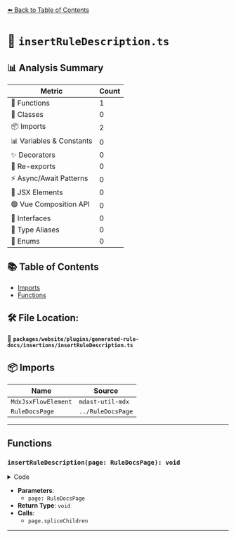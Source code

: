 [⬅️ Back to Table of Contents](../../../../../index.md)

# 📄 `insertRuleDescription.ts`

## 📊 Analysis Summary

| Metric | Count |
|--------|-------|
| 🔧 Functions | 1 |
| 🧱 Classes | 0 |
| 📦 Imports | 2 |
| 📊 Variables & Constants | 0 |
| ✨ Decorators | 0 |
| 🔄 Re-exports | 0 |
| ⚡ Async/Await Patterns | 0 |
| 💠 JSX Elements | 0 |
| 🟢 Vue Composition API | 0 |
| 📐 Interfaces | 0 |
| 📑 Type Aliases | 0 |
| 🎯 Enums | 0 |

## 📚 Table of Contents

- [Imports](#imports)
- [Functions](#functions)

## 🛠️ File Location:
📂 **`packages/website/plugins/generated-rule-docs/insertions/insertRuleDescription.ts`**

## 📦 Imports

| Name | Source |
|------|--------|
| `MdxJsxFlowElement` | `mdast-util-mdx` |
| `RuleDocsPage` | `../RuleDocsPage` |


---

## Functions

### `insertRuleDescription(page: RuleDocsPage): void`

<details><summary>Code</summary>

```ts
export function insertRuleDescription(page: RuleDocsPage): void {
  page.spliceChildren(0, 0, `> ${page.rule.meta.docs.description}.`, {
    attributes: [
      {
        name: 'name',
        type: 'mdxJsxAttribute',
        value: page.file.stem,
      },
    ],
    name: 'RuleAttributes',
    type: 'mdxJsxFlowElement',
  } as MdxJsxFlowElement);
}
```
</details>

- **Parameters**:
  - `page: RuleDocsPage`
- **Return Type**: `void`
- **Calls**:
  - `page.spliceChildren`

---